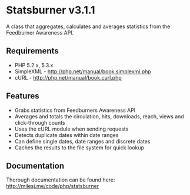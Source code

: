 # Statsburner v3.1.1 #

A class that aggregates, calculates and averages statistics from the Feedburner Awareness API.

## Requirements ##

* PHP 5.2.x, 5.3.x
* SimpleXML - http://php.net/manual/book.simplexml.php
* cURL - http://php.net/manual/book.curl.php

## Features ##

* Grabs statistics from Feedburners Awareness API
* Averages and totals the circulation, hits, downloads, reach, views and click-through counts
* Uses the cURL module when sending requests
* Detects duplicate dates within date ranges
* Can define single dates, date ranges and discrete dates
* Caches the results to the file system for quick lookup

## Documentation ##

Thorough documentation can be found here: http://milesj.me/code/php/statsburner
